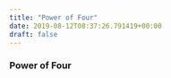 ```yaml
---
title: "Power of Four"
date: 2019-08-12T08:37:26.791419+00:00
draft: false
---
```


### Power of Four
